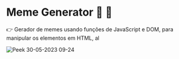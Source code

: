 # Meme Generator 🤪 👯

👉 Gerador de memes usando funções de JavaScript e DOM, para manipular os elementos em HTML, al

![Peek 30-05-2023 09-24](https://github.com/tausportodev/Meme-Generator/assets/131397886/1b4cce30-5e48-4f2a-88bc-11577cef5880)
